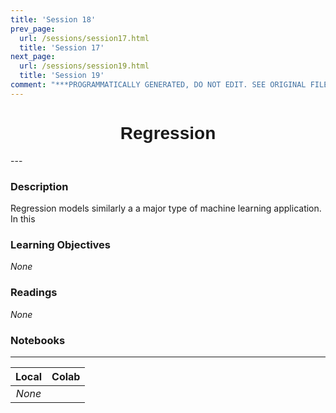 ```yaml
---
title: 'Session 18'
prev_page:
  url: /sessions/session17.html
  title: 'Session 17'
next_page:
  url: /sessions/session19.html
  title: 'Session 19'
comment: "***PROGRAMMATICALLY GENERATED, DO NOT EDIT. SEE ORIGINAL FILES IN /content***"
---
```

<h1  style="font-family:  Verdana,  Geneva,  sans-serif;  text-align:center">Regression</h1> 
--- 
 
###  Description 
Regression  models  similarly  a  a  major  type  of  machine  learning  application.    In  this   
 
###  Learning  Objectives 
*None* 
 
###  Readings 
*None* 
 
###  Notebooks 
--- 
 
|    Local    |    Colab  | 
|    :---:    |    :-----    | 
|*None*||

